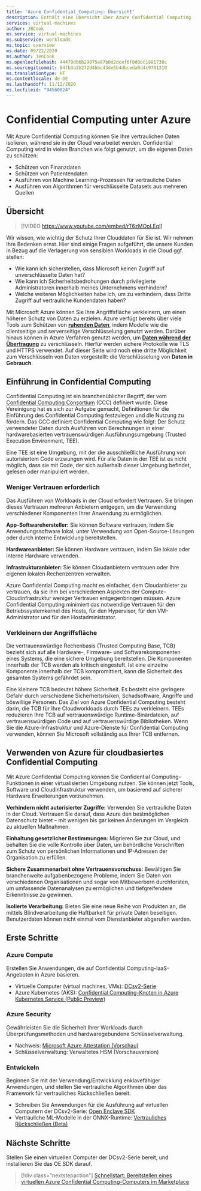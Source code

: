 ```yaml
---
title: 'Azure Confidential Computing: Übersicht'
description: Enthält eine Übersicht über Azure Confidential Computing (ACC).
services: virtual-machines
author: JBCook
ms.service: virtual-machines
ms.subservice: workloads
ms.topic: overview
ms.date: 09/22/2020
ms.author: JenCook
ms.openlocfilehash: 44479db6b29075e87b0d2dcef6f0d9bc1881738c
ms.sourcegitcommit: 04fb3a2b272d4bbc43de5b4dbceda9d4c9701310
ms.translationtype: HT
ms.contentlocale: de-DE
ms.lasthandoff: 11/12/2020
ms.locfileid: "94560824"
---
```

# <a name="confidential-computing-on-azure"></a>Confidential Computing unter Azure

Mit Azure Confidential Computing können Sie Ihre vertraulichen Daten isolieren, während sie in der Cloud verarbeitet werden. Confidential Computing wird in vielen Branchen wie folgt genutzt, um die eigenen Daten zu schützen:

- Schützen von Finanzdaten
- Schützen von Patientendaten
- Ausführen von Machine Learning-Prozessen für vertrauliche Daten
- Ausführen von Algorithmen für verschlüsselte Datasets aus mehreren Quellen


## <a name="overview"></a>Übersicht
<p><p>


> [!VIDEO https://www.youtube.com/embed/rT6zMOoLEqI]

Wir wissen, wie wichtig der Schutz Ihrer Clouddaten für Sie ist. Wir nehmen Ihre Bedenken ernst. Hier sind einige Fragen aufgeführt, die unsere Kunden in Bezug auf die Verlagerung von sensiblen Workloads in die Cloud ggf. stellen: 

- Wie kann ich sicherstellen, dass Microsoft keinen Zugriff auf unverschlüsselte Daten hat?
- Wie kann ich Sicherheitsbedrohungen durch privilegierte Administratoren innerhalb meines Unternehmens verhindern?
- Welche weiteren Möglichkeiten habe ich, um zu verhindern, dass Dritte Zugriff auf vertrauliche Kundendaten haben?

Mit Microsoft Azure können Sie Ihre Angriffsfläche verkleinern, um einen höheren Schutz von Daten zu erzielen. Azure verfügt bereits über viele Tools zum Schützen von [**ruhenden Daten**](../security/fundamentals/encryption-atrest.md), indem Modelle wie die clientseitige und serverseitige Verschlüsselung genutzt werden. Darüber hinaus können in Azure Verfahren genutzt werden, um [**Daten während der Übertragung**](../security/fundamentals/data-encryption-best-practices.md#protect-data-in-transit) zu verschlüsseln. Hierfür werden sichere Protokolle wie TLS und HTTPS verwendet. Auf dieser Seite wird noch eine dritte Möglichkeit zum Verschlüsseln von Daten vorgestellt: die Verschlüsselung von **Daten in Gebrauch**.

## <a name="introduction-to-confidential-computing"></a>Einführung in Confidential Computing  

Confidential Computing ist ein branchenüblicher Begriff, der vom [Confidential Computing Consortium](https://confidentialcomputing.io/) (CCC) definiert wurde. Diese Vereinigung hat es sich zur Aufgabe gemacht, Definitionen für die Einführung des Confidential Computing festzulegen und die Nutzung zu fördern. Das CCC definiert Confidential Computing wie folgt: Der Schutz verwendeter Daten durch Ausführen von Berechnungen in einer hardwarebasierten vertrauenswürdigen Ausführungsumgebung (Trusted Execution Environment, TEE).

Eine TEE ist eine Umgebung, mit der die ausschließliche Ausführung von autorisiertem Code erzwungen wird. Für alle Daten in der TEE ist es nicht möglich, dass sie mit Code, der sich außerhalb dieser Umgebung befindet, gelesen oder manipuliert werden. 

### <a name="lessen-the-need-for-trust"></a>Weniger Vertrauen erforderlich
Das Ausführen von Workloads in der Cloud erfordert Vertrauen. Sie bringen dieses Vertrauen mehreren Anbietern entgegen, um die Verwendung verschiedener Komponenten Ihrer Anwendung zu ermöglichen.


**App-Softwarehersteller:** Sie können Software vertrauen, indem Sie Anwendungssoftware lokal, unter Verwendung von Open-Source-Lösungen oder durch interne Entwicklung bereitstellen.

**Hardwareanbieter:** Sie können Hardware vertrauen, indem Sie lokale oder interne Hardware verwenden. 

**Infrastrukturanbieter:** Sie können Cloudanbietern vertrauen oder Ihre eigenen lokalen Rechenzentren verwalten.


Azure Confidential Computing macht es einfacher, dem Cloudanbieter zu vertrauen, da sie ihm bei verschiedenen Aspekten der Compute-Cloudinfrastruktur weniger Vertrauen entgegenbringen müssen. Azure Confidential Computing minimiert das notwendige Vertrauen für den Betriebssystemkernel des Hosts, für den Hypervisor, für den VM-Administrator und für den Hostadministrator.

### <a name="reducing-the-attack-surface"></a>Verkleinern der Angriffsfläche
Die vertrauenswürdige Rechenbasis (Trusted Computing Base, TCB) bezieht sich auf alle Hardware-, Firmware- und Softwarekomponenten eines Systems, die eine sichere Umgebung bereitstellen. Die Komponenten innerhalb der TCB werden als kritisch eingestuft. Ist eine einzelne Komponente innerhalb der TCB kompromittiert, kann die Sicherheit des gesamten Systems gefährdet sein. 

Eine kleinere TCB bedeutet höhere Sicherheit. Es besteht eine geringere Gefahr durch verschiedene Sicherheitsrisiken, Schadsoftware, Angriffe und böswillige Personen. Das Ziel von Azure Confidential Computing besteht darin, die TCB für Ihre Cloudworkloads durch TEEs zu verkleinern. TEEs reduzieren Ihre TCB auf vertrauenswürdige Runtime-Binärdateien, auf vertrauenswürdigen Code und auf vertrauenswürdige Bibliotheken. Wenn Sie die Azure-Infrastruktur und Azure-Dienste für Confidential Computing verwenden, können Sie Microsoft vollständig aus Ihrer TCB entfernen.


## <a name="using-azure-for-cloud-based-confidential-computing"></a>Verwenden von Azure für cloudbasiertes Confidential Computing <a id="cc-on-azure"></a>

Mit Azure Confidential Computing können Sie Confidential Computing-Funktionen in einer virtualisierten Umgebung nutzen. Sie können jetzt Tools, Software und Cloudinfrastruktur verwenden, um basierend auf sicherer Hardware Erweiterungen vorzunehmen.  

**Verhindern nicht autorisierter Zugriffe:** Verwenden Sie vertrauliche Daten in der Cloud. Vertrauen Sie darauf, dass Azure den bestmöglichen Datenschutz bietet – mit wenigen bis gar keinen Änderungen im Vergleich zu aktuellen Maßnahmen.

**Einhaltung gesetzlicher Bestimmungen**: Migrieren Sie zur Cloud, und behalten Sie die volle Kontrolle über Daten, um behördliche Vorschriften zum Schutz von persönlichen Informationen und IP-Adressen der Organisation zu erfüllen.

**Sichere Zusammenarbeit ohne Vertrauensvorschuss:** Bewältigen Sie branchenweite aufgabenbezogene Probleme, indem Sie Daten von verschiedenen Organisationen und sogar von Mitbewerbern durchforsten, um umfassende Datenanalysen zu ermöglichen und tiefgreifendere Erkenntnisse zu gewinnen.

**Isolierte Verarbeitung:** Bieten Sie eine neue Reihe von Produkten an, die mittels Blindverarbeitung die Haftbarkeit für private Daten beseitigen. Benutzerdaten können nicht einmal vom Dienstanbieter abgerufen werden. 

## <a name="get-started"></a>Erste Schritte
### <a name="azure-compute"></a>Azure Compute
Erstellen Sie Anwendungen, die auf Confidential Computing-IaaS-Angeboten in Azure basieren.
- Virtuelle Computer (virtual machines, VMs): [DCsv2-Serie](confidential-computing-enclaves.md)
- Azure Kubernetes (AKS): [Confidential Computing-Knoten in Azure Kubernetes Service (Public Preview)](confidential-nodes-aks-overview.md)

### <a name="azure-security"></a>Azure Security 
Gewährleisten Sie die Sicherheit Ihrer Workloads durch Überprüfungsmethoden und hardwaregebundene Schlüsselverwaltung. 
- Nachweis: [Microsoft Azure Attestation (Vorschau)](../attestation/overview.md)
- Schlüsselverwaltung: Verwaltetes HSM (Vorschauversion)

### <a name="develop"></a>Entwickeln
Beginnen Sie mit der Verwendung/Entwicklung enklavefähiger Anwendungen, und stellen Sie vertrauliche Algorithmen über das Framework für vertrauliches Rückschließen bereit.
- Schreiben Sie Anwendungen für die Ausführung auf virtuellen Computern der DCsv2-Serie: [Open Enclave SDK](https://github.com/openenclave/openenclave)
- Vertrauliche ML-Modelle in der ONNX-Runtime: [Vertrauliches Rückschließen (Beta)](https://aka.ms/confidentialinference)

## <a name="next-steps"></a>Nächste Schritte

Stellen Sie einen virtuellen Computer der DCsv2-Serie bereit, und installieren Sie das OE SDK darauf.

> [!div class="nextstepaction"]
> [Schnellstart: Bereitstellen eines virtuellen Azure Confidential Computing-Computers im Marketplace](quick-create-marketplace.md)